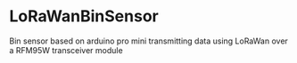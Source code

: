 # LoRaWanBinSensor

Bin sensor based on arduino pro mini transmitting data using LoRaWan over a RFM95W transceiver module
